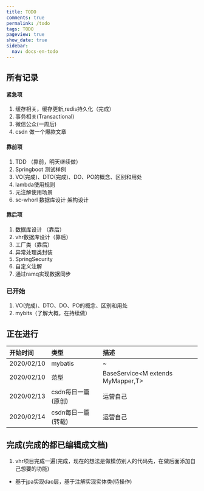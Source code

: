 ```yaml
---
title: TODO
comments: true
permalink: /todo
tags: TODO
pageview: true
show_date: true
sidebar:
  nav: docs-en-todo
---
```


## 所有记录

#### 紧急项
1. 缓存相关，缓存更新,redis持久化（完成）
2. 事务相关(Transactional)
3. 微信公众(一周后)
4. csdn 做一个爆款文章

#### 靠前项
1. TDD （靠前，明天继续做）
2. Springboot 测试样例
3. VO(完成)、DTO(完成)、DO、PO的概念、区别和用处
4. lambda使用规则
5. 元注解使用场景
6. sc-whorl 数据库设计 架构设计

#### 靠后项
1. 数据库设计 （靠后）
2. vhr数据库设计（靠后）
3. 工厂类（靠后）
4. 异常处理类封装
5. SpringSecurity
6. 自定义注解
7. 通过ramq实现数据同步



### 已开始
1. VO(完成)、DTO、DO、PO的概念、区别和用处
2. mybits（了解大概，在持续做）


## 正在进行

| 开始时间 | 类型 | 描述 |
| :-----| :---- | :---- |
| 2020/02/10 | mybatis | ~ |
| 2020/02/10 | 范型 | BaseService<M extends MyMapper<T>,T> |
| 2020/02/13 | csdn每日一篇(原创) | 运营自己 |
| 2020/02/14 | csdn每日一篇(转载) | 运营自己 |



## 完成(完成的都已编辑成文档)
1. vhr项目完成一遍(完成，现在的想法是做模仿别人的代码先，在做后面添加自己想要的功能)
  - 基于jpa实现dao层，基于注解实现实体类(待操作)
